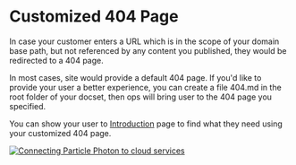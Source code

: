 # Customized 404 Page

In case your customer enters a URL which is in the scope of your domain base path, but not referenced by any content you published, they would be redirected to a 404 page. 

In most cases, site would provide a default 404 page. If you'd like to provide your user a better experience, you can create a file 404.md in the root folder of your docset, then ops will bring user to the 404 page you specified. 

You can show your user to [Introduction](abcdindex.md) page to find what they need using your customized 404 page.

<a id="DetailedLinkWithImage_2_16252_4" href="https://channel9.msdn.com/shows/themakershow/the-maker-show-episode-12-connecting-particle-photon-to-cloud-services" target="_blank" data-analyticsid="Video_MoreInfo_C9_CTAs_Section_PositionCTA1_HomeFeature1_DetailedLinkWithImage_2_16252_4" data-analyticstag="Video_MoreInfo_C9_CTAs_Section_PositionCTA1_HomeFeature1" ms.pgarea="body" ms.cmpgrp="features" ms.cmpnm="Connecting Particle Photon to cloud services" ms.title="Resources:Connecting Particle Photon to cloud services" ms.index="1" ms.cmptyp="link">
                        <img title="Connecting Particle Photon to cloud services" id="5320-60247-cowboy450x306" alt="Connecting Particle Photon to cloud services" src="https://i-msdn.sec.s-msft.com/dynimg/IC853598.jpg" xmlns="">
                      </a>
